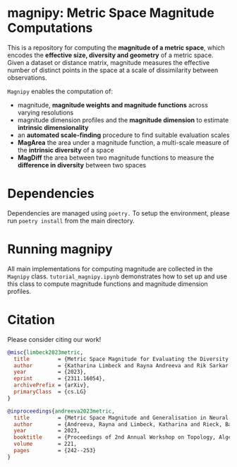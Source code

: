# magnipy: Metric Space Magnitude Computations

This is a repository for computing the **magnitude of a metric space**, which encodes the **effective size, diversity and geometry** of a metric space. Given a dataset or distance matrix, magnitude measures the effective number of distinct points in the space at a scale of dissimilarity between observations.

`Magnipy` enables the computation of:
- magnitude, **magnitude weights and magnitude functions** across varying resolutions
- magnitude dimension profiles and the **magnitude dimension** to estimate **intrinsic dimensionality**
- an **automated scale-finding** procedure to find suitable evaluation scales
- **MagArea** the area under a magnitude function, a multi-scale measure of the **intrinsic diversity** of a space
- **MagDiff** the area between two magnitude functions to measure the **difference in diversity** between two spaces


# Dependencies

Dependencies are managed using `poetry.` To setup the environment,
please run `poetry install` from the main directory.

# Running magnipy

All main implementations for computing magnitude are collected in the `Magnipy` class.
`tutorial_magnipy.ipynb` demonstrates how to set up and use this class to compute magnitude functions and magnitude dimension profiles.

# Citation
Please consider citing our work!

```bibtex
@misc{limbeck2023metric,
  title         = {Metric Space Magnitude for Evaluating the Diversity of Latent Representations}, 
  author        = {Katharina Limbeck and Rayna Andreeva and Rik Sarkar and Bastian Rieck},
  year          = {2023},
  eprint        = {2311.16054},
  archivePrefix = {arXiv},
  primaryClass  = {cs.LG}
}

@inproceedings{andreeva2023metric,
  title         = {Metric Space Magnitude and Generalisation in Neural Networks},
  author        = {Andreeva, Rayna and Limbeck, Katharina and Rieck, Bastian and Sarkar, Rik},
  year          = 2023,
  booktitle     = {Proceedings of 2nd Annual Workshop on Topology, Algebra, and Geometry in Machine Learning~(TAG-ML)},
  volume        = 221,
  pages         = {242--253}
}
```
